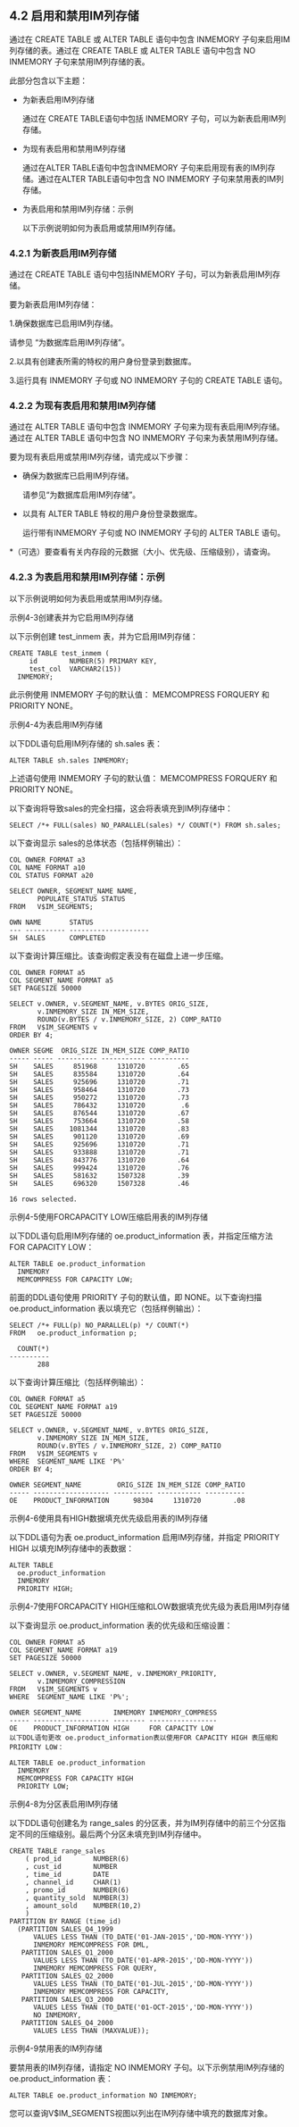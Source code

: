 ## 4.2 启用和禁用IM列存储
通过在 CREATE TABLE 或 ALTER TABLE 语句中包含 INMEMORY 子句来启用IM列存储的表。通过在 CREATE TABLE 或 ALTER TABLE 语句中包含 NO INMEMORY 子句来禁用IM列存储的表。

此部分包含以下主题：

* 为新表启用IM列存储

  通过在 CREATE TABLE语句中包括 INMEMORY 子句，可以为新表启用IM列存储。

* 为现有表启用和禁用IM列存储

  通过在ALTER TABLE语句中包含INMEMORY 子句来启用现有表的IM列存储。通过在ALTER TABLE语句中包含 NO INMEMORY 子句来禁用表的IM列存储。

* 为表启用和禁用IM列存储：示例

    以下示例说明如何为表启用或禁用IM列存储。

### 4.2.1 为新表启用IM列存储

通过在 CREATE TABLE 语句中包括INMEMORY 子句，可以为新表启用IM列存储。

要为新表启用IM列存储：

  1.确保数据库已启用IM列存储。

  请参见 “为数据库启用IM列存储”。

  2.以具有创建表所需的特权的用户身份登录到数据库。

  3.运行具有 INMEMORY 子句或 NO INMEMORY 子句的 CREATE TABLE 语句。

### 4.2.2 为现有表启用和禁用IM列存储

通过在 ALTER TABLE 语句中包含 INMEMORY 子句来为现有表启用IM列存储。通过在 ALTER TABLE 语句中包含 NO INMEMORY 子句来为表禁用IM列存储。

要为现有表启用或禁用IM列存储，请完成以下步骤：

* 确保为数据库已启用IM列存储。

  请参见“为数据库启用IM列存储”。

* 以具有 ALTER TABLE 特权的用户身份登录数据库。

  运行带有INMEMORY 子句或 NO INMEMORY 子句的 ALTER TABLE 语句。

*（可选）要查看有关内存段的元数据（大小、优先级、压缩级别），请查询。

### 4.2.3 为表启用和禁用IM列存储：示例

以下示例说明如何为表启用或禁用IM列存储。

示例4-3创建表并为它启用IM列存储

以下示例创建 test_inmem 表，并为它启用IM列存储：

```
CREATE TABLE test_inmem (
     id        NUMBER(5) PRIMARY KEY,
     test_col  VARCHAR2(15))
  INMEMORY;
```

此示例使用 INMEMORY 子句的默认值： MEMCOMPRESS FORQUERY 和 PRIORITY NONE。

示例4-4为表启用IM列存储

以下DDL语句启用IM列存储的 sh.sales 表：

```
ALTER TABLE sh.sales INMEMORY;
```

上述语句使用 INMEMORY 子句的默认值： MEMCOMPRESS FORQUERY 和 PRIORITY NONE。

以下查询将导致sales的完全扫描，这会将表填充到IM列存储中：

```
SELECT /*+ FULL(sales) NO_PARALLEL(sales) */ COUNT(*) FROM sh.sales;
```

以下查询显示 sales的总体状态（包括样例输出）：

```
COL OWNER FORMAT a3
COL NAME FORMAT a10
COL STATUS FORMAT a20
 
SELECT OWNER, SEGMENT_NAME NAME, 
       POPULATE_STATUS STATUS
FROM   V$IM_SEGMENTS;
 
OWN NAME       STATUS
--- ---------- --------------------
SH  SALES      COMPLETED
```

以下查询计算压缩比。该查询假定表没有在磁盘上进一步压缩。

```
COL OWNER FORMAT a5
COL SEGMENT_NAME FORMAT a5
SET PAGESIZE 50000
 
SELECT v.OWNER, v.SEGMENT_NAME, v.BYTES ORIG_SIZE,
       v.INMEMORY_SIZE IN_MEM_SIZE,
       ROUND(v.BYTES / v.INMEMORY_SIZE, 2) COMP_RATIO
FROM   V$IM_SEGMENTS v
ORDER BY 4;
 
OWNER SEGME  ORIG_SIZE IN_MEM_SIZE COMP_RATIO
----- ----- ---------- ----------- ----------
SH    SALES     851968     1310720        .65
SH    SALES     835584     1310720        .64
SH    SALES     925696     1310720        .71
SH    SALES     958464     1310720        .73
SH    SALES     950272     1310720        .73
SH    SALES     786432     1310720         .6
SH    SALES     876544     1310720        .67
SH    SALES     753664     1310720        .58
SH    SALES    1081344     1310720        .83
SH    SALES     901120     1310720        .69
SH    SALES     925696     1310720        .71
SH    SALES     933888     1310720        .71
SH    SALES     843776     1310720        .64
SH    SALES     999424     1310720        .76
SH    SALES     581632     1507328        .39
SH    SALES     696320     1507328        .46
 
16 rows selected.
```

示例4-5使用FORCAPACITY LOW压缩启用表的IM列存储

以下DDL语句启用IM列存储的 oe.product_information 表，并指定压缩方法 FOR CAPACITY LOW：

```
ALTER TABLE oe.product_information 
  INMEMORY 
  MEMCOMPRESS FOR CAPACITY LOW;
```

前面的DDL语句使用 PRIORITY 子句的默认值，即 NONE。以下查询扫描 oe.product_information 表以填充它（包括样例输出）：

```
SELECT /*+ FULL(p) NO_PARALLEL(p) */ COUNT(*) 
FROM   oe.product_information p;
 
  COUNT(*)
----------
       288
```

以下查询计算压缩比（包括样例输出）：

```
COL OWNER FORMAT a5
COL SEGMENT_NAME FORMAT a19
SET PAGESIZE 50000
 
SELECT v.OWNER, v.SEGMENT_NAME, v.BYTES ORIG_SIZE,
       v.INMEMORY_SIZE IN_MEM_SIZE,
       ROUND(v.BYTES / v.INMEMORY_SIZE, 2) COMP_RATIO
FROM   V$IM_SEGMENTS v
WHERE  SEGMENT_NAME LIKE 'P%'
ORDER BY 4;
 
OWNER SEGMENT_NAME         ORIG_SIZE IN_MEM_SIZE COMP_RATIO
----- ------------------- ---------- ----------- ----------
OE    PRODUCT_INFORMATION      98304     1310720        .08
```

示例4-6使用具有HIGH数据填充优先级启用表的IM列存储

以下DDL语句为表 oe.product_information 启用IM列存储，并指定 PRIORITY HIGH 以填充IM列存储中的表数据：

```
ALTER TABLE 
  oe.product_information 
  INMEMORY 
  PRIORITY HIGH;
```

示例4-7使用FORCAPACITY HIGH压缩和LOW数据填充优先级为表启用IM列存储

以下查询显示 oe.product_information 表的优先级和压缩设置：

```
COL OWNER FORMAT a5
COL SEGMENT_NAME FORMAT a19
SET PAGESIZE 50000
 
SELECT v.OWNER, v.SEGMENT_NAME, v.INMEMORY_PRIORITY,
       v.INMEMORY_COMPRESSION
FROM   V$IM_SEGMENTS v
WHERE  SEGMENT_NAME LIKE 'P%';
 
OWNER SEGMENT_NAME        INMEMORY INMEMORY_COMPRESS
----- ------------------- -------- -----------------
OE    PRODUCT_INFORMATION HIGH     FOR CAPACITY LOW
以下DDL语句更改 oe.product_information表以使用FOR CAPACITY HIGH 表压缩和PRIORITY LOW：

ALTER TABLE oe.product_information 
  INMEMORY 
  MEMCOMPRESS FOR CAPACITY HIGH 
  PRIORITY LOW;
```

示例4-8为分区表启用IM列存储

以下DDL语句创建名为 range_sales 的分区表，并为IM列存储中的前三个分区指定不同的压缩级别。最后两个分区未填充到IM列存储中。

```
CREATE TABLE range_sales
    ( prod_id        NUMBER(6)
    , cust_id        NUMBER
    , time_id        DATE
    , channel_id     CHAR(1)
    , promo_id       NUMBER(6)
    , quantity_sold  NUMBER(3)
    , amount_sold    NUMBER(10,2)
    ) 
PARTITION BY RANGE (time_id)
  (PARTITION SALES_Q4_1999 
      VALUES LESS THAN (TO_DATE('01-JAN-2015','DD-MON-YYYY'))
      INMEMORY MEMCOMPRESS FOR DML,
   PARTITION SALES_Q1_2000 
      VALUES LESS THAN (TO_DATE('01-APR-2015','DD-MON-YYYY'))
      INMEMORY MEMCOMPRESS FOR QUERY,
   PARTITION SALES_Q2_2000 
      VALUES LESS THAN (TO_DATE('01-JUL-2015','DD-MON-YYYY'))
      INMEMORY MEMCOMPRESS FOR CAPACITY,
   PARTITION SALES_Q3_2000 
      VALUES LESS THAN (TO_DATE('01-OCT-2015','DD-MON-YYYY'))
      NO INMEMORY,
   PARTITION SALES_Q4_2000 
      VALUES LESS THAN (MAXVALUE));
```

示例4-9禁用表的IM列存储

要禁用表的IM列存储，请指定 NO INMEMORY 子句。以下示例禁用IM列存储的 oe.product_information 表：

```
ALTER TABLE oe.product_information NO INMEMORY;
```

您可以查询V$IM_SEGMENTS视图以列出在IM列存储中填充的数据库对象。
